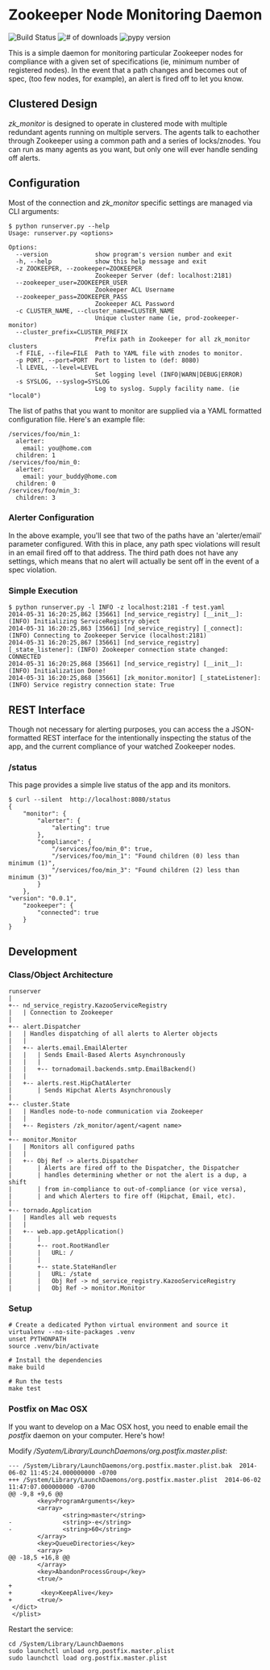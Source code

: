 # Zookeeper Node Monitoring Daemon

![Build Status](https://api.travis-ci.org/Nextdoor/zkmonitor.png?branch=master)
![# of downloads](https://pypip.in/d/zk_monitor/badge.png)
![pypy version](https://badge.fury.io/py/zk_monitor.png)


This is a simple daemon for monitoring particular Zookeeper nodes for
compliance with a given set of specifications (ie, minimum number of
registered nodes). In the event that a path changes and becomes out of
spec, (too few nodes, for example), an alert is fired off to let you know.

## Clustered Design

*zk_monitor* is designed to operate in clustered mode with multiple redundant
agents running on multiple servers. The agents talk to eachother through
Zookeeper using a common path and a series of locks/znodes. You can run as
many agents as you want, but only one will ever handle sending off alerts.

## Configuration

Most of the connection and *zk_monitor* specific settings are managed via
CLI arguments:

    $ python runserver.py --help
    Usage: runserver.py <options>
    
    Options:
      --version             show program's version number and exit
      -h, --help            show this help message and exit
      -z ZOOKEEPER, --zookeeper=ZOOKEEPER
                            Zookeeper Server (def: localhost:2181)
      --zookeeper_user=ZOOKEEPER_USER
                            Zookeeper ACL Username
      --zookeeper_pass=ZOOKEEPER_PASS
                            Zookeeper ACL Password
      -c CLUSTER_NAME, --cluster_name=CLUSTER_NAME
                            Unique cluster name (ie, prod-zookeeper-monitor)
      --cluster_prefix=CLUSTER_PREFIX
                            Prefix path in Zookeeper for all zk_monitor clusters
      -f FILE, --file=FILE  Path to YAML file with znodes to monitor.
      -p PORT, --port=PORT  Port to listen to (def: 8080)
      -l LEVEL, --level=LEVEL
                            Set logging level (INFO|WARN|DEBUG|ERROR)
      -s SYSLOG, --syslog=SYSLOG
                            Log to syslog. Supply facility name. (ie "local0")

The list of paths that you want to monitor are supplied via a YAML
formatted configuration file. Here's an example file:

    /services/foo/min_1:
      alerter:
        email: you@home.com
      children: 1
    /services/foo/min_0:
      alerter:
        email: your_buddy@home.com
      children: 0
    /services/foo/min_3:
      children: 3

### Alerter Configuration

In the above example, you'll see that two of the paths have an 'alerter/email'
parameter configured. With this in place, any path spec violations will result
in an email fired off to that address. The third path does not have any
settings, which means that no alert will actually be sent off in the event of
a spec violation.

### Simple Execution

    $ python runserver.py -l INFO -z localhost:2181 -f test.yaml
    2014-05-31 16:20:25,862 [35661] [nd_service_registry] [__init__]: (INFO) Initializing ServiceRegistry object
    2014-05-31 16:20:25,863 [35661] [nd_service_registry] [_connect]: (INFO) Connecting to Zookeeper Service (localhost:2181)
    2014-05-31 16:20:25,867 [35661] [nd_service_registry] [_state_listener]: (INFO) Zookeeper connection state changed: CONNECTED
    2014-05-31 16:20:25,868 [35661] [nd_service_registry] [__init__]: (INFO) Initialization Done!
    2014-05-31 16:20:25,868 [35661] [zk_monitor.monitor] [_stateListener]: (INFO) Service registry connection state: True

## REST Interface

Though not necessary for alerting purposes, you can access the a JSON-formatted
REST interface for the intentionally inspecting the status of the app, and
the current compliance of your watched Zookeeper nodes.

### /status

This page provides a simple live status of the app and its monitors.

    $ curl --silent  http://localhost:8080/status
    {
        "monitor": {
            "alerter": {
                "alerting": true
            },
            "compliance": {
                "/services/foo/min_0": true,
                "/services/foo/min_1": "Found children (0) less than minimum (1)",
                "/services/foo/min_3": "Found children (2) less than minimum (3)"
            }
        },
    "version": "0.0.1",
        "zookeeper": {
            "connected": true
        }
    }

## Development

### Class/Object Architecture

    runserver
    |
    +-- nd_service_registry.KazooServiceRegistry
    |   | Connection to Zookeeper
    |
    +-- alert.Dispatcher
    |   | Handles dispatching of all alerts to Alerter objects
    |   |
    |   +-- alerts.email.EmailAlerter
    |   |   | Sends Email-Based Alerts Asynchronously
    |   |   |
    |   |   +-- tornadomail.backends.smtp.EmailBackend()
    |   |
    |   +-- alerts.rest.HipChatAlerter
    |       | Sends Hipchat Alerts Asynchronously
    |
    +-- cluster.State
    |   | Handles node-to-node communication via Zookeeper
    |   |
    |   +-- Registers /zk_monitor/agent/<agent name>
    |
    +-- monitor.Monitor
    |   | Monitors all configured paths
    |   |
    |   +-- Obj Ref -> alerts.Dispatcher
    |       | Alerts are fired off to the Dispatcher, the Dispatcher
    |       | handles determining whether or not the alert is a dup, a shift
    |       | from in-compliance to out-of-compliance (or vice versa),
    |       | and which Alerters to fire off (Hipchat, Email, etc).
    |
    +-- tornado.Application
    |   | Handles all web requests
    |   |
    |   +-- web.app.getApplication()
    |       |
    |       +-- root.RootHandler
    |       |   URL: /
    |       |
    |       +-- state.StateHandler
    |       |   URL: /state
    |       |   Obj Ref -> nd_service_registry.KazooServiceRegistry
    |       |   Obj Ref -> monitor.Monitor

### Setup

    # Create a dedicated Python virtual environment and source it
    virtualenv --no-site-packages .venv
    unset PYTHONPATH
    source .venv/bin/activate

    # Install the dependencies
    make build

    # Run the tests
    make test


### Postfix on Mac OSX

If you want to develop on a Mac OSX host, you need to enable email the
*postfix* daemon on your computer. Here's how!

Modify */Syatem/Library/LaunchDaemons/org.postfix.master.plist*:

    --- /System/Library/LaunchDaemons/org.postfix.master.plist.bak	2014-06-02 11:45:24.000000000 -0700
    +++ /System/Library/LaunchDaemons/org.postfix.master.plist	2014-06-02 11:47:07.000000000 -0700
    @@ -9,8 +9,6 @@
            <key>ProgramArguments</key>
            <array>
                   <string>master</string>
    -              <string>-e</string>
    -              <string>60</string>
            </array>
            <key>QueueDirectories</key>
            <array>
    @@ -18,5 +16,8 @@
            </array>
            <key>AbandonProcessGroup</key>
            <true/>
    +
    +        <key>KeepAlive</key>
    +       <true/>
     </dict>
     </plist>

Restart the service:

    cd /System/Library/LaunchDaemons
    sudo launchctl unload org.postfix.master.plist 
    sudo launchctl load org.postfix.master.plist
